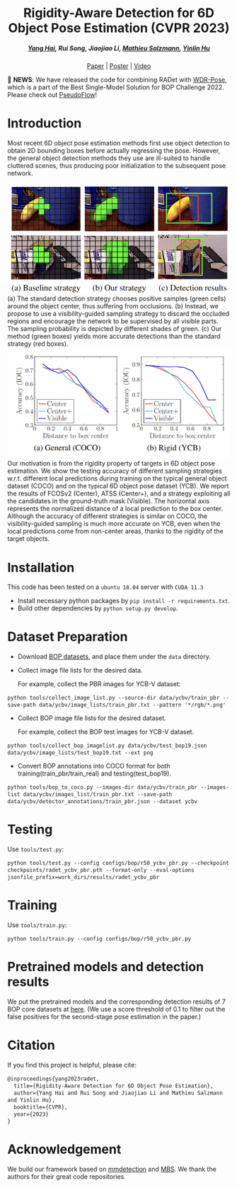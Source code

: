 <h1 align="center"> Rigidity-Aware Detection for 6D Object Pose Estimation (CVPR 2023) </h1>
<h5 align="center"><a href="https://yanghai-1218.github.io">Yang Hai</a>, Rui Song, Jiaojiao Li, <a href="https://people.epfl.ch/mathieu.salzmann">Mathieu Salzmann</a>, <a href="https://yinlinhu.github.io">Yinlin Hu</a></h5>

<p align="center">
  <a href="http://arxiv.org/abs/2303.12396">Paper</a> |
  <a href="https://yanghai-1218.github.io/publications/RADet-Poster.png">Poster</a> |
  <a href="https://www.youtube.com/watch?v=XgDFmE8AL_Y&t=9s">Video</a>
</p>

📢 **NEWS**: We have released the code for combining RADet with [WDR-Pose](https://arxiv.org/abs/2104.00337), which is a part of the Best Single-Model Solution for BOP Challenge 2022. Please check out [PseudoFlow](https://github.com/YangHai-1218/PseudoFlow)!


# Introduction

Most recent 6D object pose estimation methods first use object detection to obtain 2D bounding boxes before actually regressing the pose. However, the general object detection methods they use are ill-suited to handle cluttered scenes, thus producing poor initialization to the subsequent pose network.

<div align="center">
    <img src="./resources/radet.png" 
    alt="Editor" width="500">
</div>
(a) The standard detection strategy chooses positive samples (green cells) around the object center, thus suffering from occlusions. (b) Instead, we propose to use a visibility-guided sampling strategy to discard the occluded regions and encourage the network to be supervised by all visible parts. The sampling probability is depicted by different shades of green. (c) Our method (green boxes) yields more accurate detections than the standard strategy (red boxes).

<div align="center">
    <img src="./resources/rigidity.png"
    alt="Editor" width="500">
</div>
Our motivation is from the rigidity property of targets in 6D object pose estimation. We show the testing accuracy of different sampling strategies w.r.t. different local predictions during training on the typical general object dataset (COCO) and on the typical 6D object pose dataset (YCB). We report the results of FCOSv2 (Center), ATSS (Center+), and a strategy exploiting all the candidates in the ground-truth mask (Visible). The horizontal axis represents the normalized distance of a local prediction to the box center. Although the accuracy of different strategies is similar on COCO, the visibility-guided sampling is much more accurate on YCB, even when the local predictions come from non-center areas, thanks to the rigidity of the target objects.

# Installation
This code has been tested on a `ubuntu 18.04` server with `CUDA 11.3`
- Install necessary python packages by `pip install -r requirements.txt`.
- Build other dependencies by `python setup.py develop`.

# Dataset Preparation

- Download [BOP datasets](https://bop.felk.cvut.cz/), and place them under the `data` directory.

- Collect image file lists for the desired data. 
  
  For example, collect the PBR images for YCB-V dataset:

```shell
python tools/collect_image_list.py --source-dir data/ycbv/train_pbr --save-path data/ycbv/image_lists/train_pbr.txt --pattern '*/rgb/*.png'
```
- Collect BOP image file lists for the desired dataset.
  
  For example, collect the BOP test images for YCB-V dataset.
```shell
python tools/collect_bop_imagelist.py data/ycbv/test_bop19.json data/ycbv/image_lists/test_bop19.txt --ext png
```
- Convert BOP annotations into COCO format for both training(train_pbr/train_real) and testing(test_bop19).

```shell
python tools/bop_to_coco.py --images-dir data/ycbv/train_pbr --images-list data/ycbv/images_list/train_pbr.txt --save-path data/ycbv/detector_annotations/train_pbr.json --dataset ycbv
```

# Testing
Use `tools/test.py`:
```shell
python tools/test.py --config configs/bop/r50_ycbv_pbr.py --checkpoint checkpoints/radet_ycbv_pbr.pth --format-only --eval-options jsonfile_prefix=work_dirs/results/radet_ycbv_pbr
```

# Training

Use `tools/train.py`:

```shell
python tools/train.py --config configs/bop/r50_ycbv_pbr.py
```


# Pretrained models and detection results

We put the pretrained models and the corresponding detection results of 7 BOP core datasets at [here](https://drive.google.com/drive/folders/18_P693QoT9yTup1I8rmn7Jcs4DmQ2wOQ?usp=share_link). (We use a score threshold of 0.1 to filter out the false positives for the second-stage pose estimation in the paper.)

# Citation

If you find this project is helpful, please cite:

```
@inproceedings{yang2023radet,
  title={Rigidity-Aware Detection for 6D Object Pose Estimation},
  author={Yang Hai and Rui Song and Jiaojiao Li and Mathieu Salzmann and Yinlin Hu},
  booktitle={CVPR},
  year={2023}
}
```

# Acknowledgement

We build our framework based on [mmdetection](https://github.com/open-mmlab/mmdetection) and [MBS](https://github.com/YinlinHu/MBS). We thank the authors for their great code repositories.
